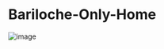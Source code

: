 # Bariloche-Only-Home
![image](https://user-images.githubusercontent.com/76132974/151090027-378caf57-77c1-4aec-8e9f-39b3476c5b63.png)
